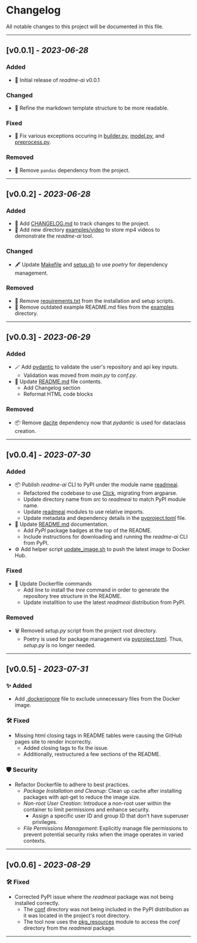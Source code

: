 <!--
## [Unreleased]
### Added
### Changed
### Deprecated
### Removed
### Fixed
### Security
-->

# Changelog

All notable changes to this project will be documented in this file.

---

## [v0.0.1] - *2023-06-28*

### Added
- 📍 Initial release of *readme-ai* v0.0.1
### Changed

- 📜 Refine the markdown template structure to be more readable.
### Fixed

- 🔩 Fix various exceptions occuring in [builder.py](./src/builder.py), [model.py](./src/model.py), and [preprocess.py](./src/preprocess.py).

### Removed

- 🐼 Remove `pandas` dependency from the project.

---

## [v0.0.2] - *2023-06-28*

### Added

- 📃 Add [CHANGELOG.md](./CHANGELOG.md) to track changes to the project.
- 📼 Add new directory [examples/video](./examples/video) to store mp4 videos to demonstrate the *readme-ai* tool.

### Changed

- 🖋 Update [Makefile](./Makefile) and [setup.sh](./setup/setup.sh) to use *poetry* for dependency management.

### Removed

- 🔧 Remove [requirements.txt](./requirements.txt) from the installation and setup scripts.
- 📄 Remove outdated example README.md files from the [examples](./examples) directory.

---

## [v0.0.3] - *2023-06-29*

### Added

- 🪄 Add [pydantic](https://pydantic-docs.helpmanual.io/) to validate the user's repository and api key inputs.
  - Validation was moved from *main.py* to *conf.py*.
- 📖 Update [README.md](./README.md) file contents.
  - Add Changelog section
  - Reformat HTML code blocks

### Removed

- 📦 Remove [dacite](https://dacite.readthedocs.io/en/stable/) dependency now that *pydantic* is used for dataclass creation.

---

## [v0.0.4] - *2023-07-30*

### Added

- 📦 Publish *readme-ai* CLI to PyPI under the module name [readmeai](https://pypi.org/project/readmeai/).
  - Refactored the codebase to use [Click](https://click.palletsprojects.com/en/8.1.x/), migrating from argparse.
  - Update directory name from *src* to *readmeai* to match PyPI module name.
  - Update [readmeai](./readmeai/) modules to use relative imports.
  - Update metadata and dependency details in the [pyproject.toml](./pyproject.toml) file.
- 📖 Update [README.md](./README.md) documentation.
  - Add *PyPI* package badges at the top of the README.
  - Include instructions for downloading and running the *readme-ai* CLI from PyPI.
- ⚙️ Add helper script [update_image.sh](./scripts/update_image.sh) to push the latest image to Docker Hub.
### Fixed

- 🐳 Update Dockerfile commands
  - Add line to install the *tree* command in order to generate the repository tree structure in the README.
  - Update installtion to use the latest *readmeai* distribution from PyPI.

### Removed

- 🗑 Removed *setup.py* script from the project root directory.
  - Poetry is used for package management via [pyproject.toml](./pyproject.toml). Thus, *setup.py* is no longer needed.

---

## [v0.0.5] - *2023-07-31*

### ✨ Added

- Add [.dockerignore](./.dockerignore) file to exclude unnecessary files from the Docker image.

### 🛠️ Fixed

- Missing html closing tags in README tables were causing the GitHub pages site to render incorrectly.
  - Added closing tags to fix the issue.
  - Additionally, restructured a few sections of the README.

### 🛡️ Security

- Refactor Dockerfile to adhere to best practices.
  - *Package Installation and Cleanup:* Clean up cache after installing packages with apt-get to reduce the image size.
  - *Non-root User Creation:* Introduce a non-root user within the container to limit permissions and enhance security.
    - Assign a specific user ID and group ID that don't have superuser privileges.
  - *File Permissions Management:* Explicitly manage file permissions to prevent potential security risks when the image operates in varied contexts.

---

## [v0.0.6] - *2023-08-29*

### 🛠️ Fixed

- Corrected PyPI issue where the *readmeai* package was not being installed correctly.
  - The [conf](./readmeai/conf/) directory was not being included in the PyPI distribution as it was located in the project's root directory.
  - The tool now uses the [pkg_resources](https://setuptools.pypa.io/en/latest/pkg_resources.html#) module to access the *conf* directory from the *readmeai* package.

---
